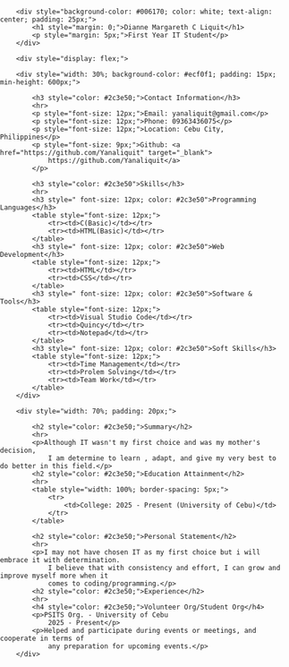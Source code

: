 <!DOCTYPE html>
<html lang="en">
<head>
    <meta charset="UTF-8">
    <meta name="viewport" content="width=device-width, initial-scale=1.0">
    <title>My Resume</title>
</head>
<body style="font-family: Arial, sans-serif; margin: 0; padding: 0;">
       
        <div style="background-color: #006170; color: white; text-align: center; padding: 25px;">
            <h1 style="margin: 0;">Dianne Margareth C Liquit</h1>
            <p style="margin: 5px;">First Year IT Student</p>
        </div>

        <div style="display: flex;">
 
        <div style="width: 30%; background-color: #ecf0f1; padding: 15px; min-height: 600px;">

            <h3 style="color: #2c3e50;">Contact Information</h3>
            <hr>
            <p style="font-size: 12px;">Email: yanaliquit@gmail.com</p>
            <p style="font-size: 12px;">Phone: 09363436075</p>
            <p style="font-size: 12px;">Location: Cebu City, Philippines</p>
            <p style="font-size: 9px;">Github: <a href="https://github.com/Yanaliquit" target="_blank">
                https://github.com/Yanaliquit</a>
            </p>

            <h3 style="color: #2c3e50">Skills</h3>
            <hr>
            <h3 style=" font-size: 12px; color: #2c3e50">Programming Languages</h3>
            <table style="font-size: 12px;">
                <tr><td>C(Basic)</td></tr>
                <tr><td>HTML(Basic)</td></tr>
            </table>
            <h3 style=" font-size: 12px; color: #2c3e50">Web Development</h3>
            <table style="font-size: 12px;">
                <tr><td>HTML</td></tr>
                <tr><td>CSS</td></tr>
            </table>
            <h3 style=" font-size: 12px; color: #2c3e50">Software & Tools</h3>
            <table style="font-size: 12px;">
                <tr><td>Visual Studio Code</td></tr>
                <tr><td>Quincy</td></tr>
                <tr><td>Notepad</td></tr>
            </table>
            <h3 style=" font-size: 12px; color: #2c3e50">Soft Skills</h3>
            <table style="font-size: 12px;">
                <tr><td>Time Management</td></tr>
                <tr><td>Prolem Solving</td></tr>
                <tr><td>Team Work</td></tr>
            </table>
        </div>

        <div style="width: 70%; padding: 20px;">

            <h2 style="color: #2c3e50;">Summary</h2>
            <hr>
            <p>Although IT wasn't my first choice and was my mother's decision,
                I am determine to learn , adapt, and give my very best to do better in this field.</p>
            <h2 style="color: #2c3e50;">Education Attainment</h2>
            <hr>
            <table style="width: 100%; border-spacing: 5px;">
                <tr>
                    <td>College: 2025 - Present (University of Cebu)</td>
                </tr>
            </table>

            <h2 style="color: #2c3e50;">Personal Statement</h2>
            <hr>
            <p>I may not have chosen IT as my first choice but i will embrace it with determination.
                I believe that with consistency and effort, I can grow and improve myself more when it 
                comes to coding/programming.</p>
            <h2 style="color: #2c3e50;">Experience</h2>
            <hr>
            <h4 style="color: #2c3e50;">Volunteer Org/Student Org</h4>
            <p>PSITS Org. - University of Cebu
                2025 - Present</p>
            <p>Helped and participate during events or meetings, and cooperate in terms of 
                any preparation for upcoming events.</p> 
        </div>

</body>
</html>
